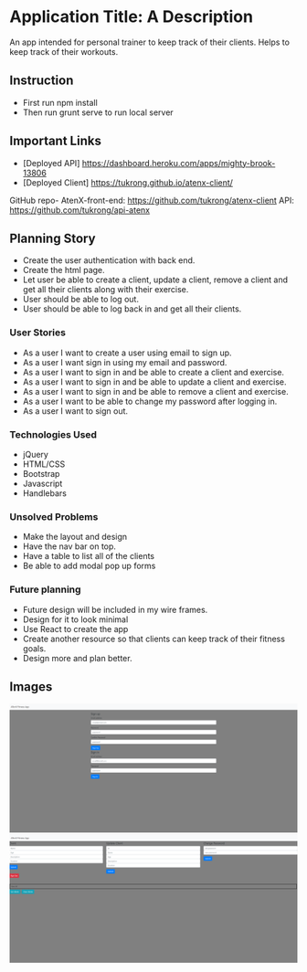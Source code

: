 # Application Title: A Description
An app intended for personal trainer to keep track of their clients. Helps to keep track of their workouts.

## Instruction
- First run npm install
- Then run grunt serve to run local server

## Important Links

- [Deployed API] https://dashboard.heroku.com/apps/mighty-brook-13806
- [Deployed Client] https://tukrong.github.io/atenx-client/

GitHub repo-
AtenX-front-end: https://github.com/tukrong/atenx-client
API: https://github.com/tukrong/api-atenx

## Planning Story

- Create the user authentication with back end.
- Create the html page.
- Let user be able to create a client, update a client, remove a client and get all their clients along with their exercise.
- User should be able to log out.
- User should be able to log back in and get all their clients.


### User Stories

- As a user I want to create a user using email to sign up.
- As a user I want sign in using my email and password.
- As a user I want to sign in and be able to create a client and exercise.
- As a user I want to sign in and be able to update a client and exercise.
- As a user I want to sign in and be able to remove a client and exercise.
- As a user I want to be able to change my password after logging in.
- As a user I want to sign out.

### Technologies Used

- jQuery
- HTML/CSS
- Bootstrap
- Javascript
- Handlebars

### Unsolved Problems

- Make the layout and design
- Have the nav bar on top.
- Have a table to list all of the clients
- Be able to add modal pop up forms

### Future planning
- Future design will be included in my wire frames.
- Design for it to look minimal
- Use React to create the app
- Create another resource so that clients can keep track of their fitness goals.
- Design more and plan better.

## Images
![](https://github.com/tukrong/atenx-client/blob/master/HomePage.png)
![](https://github.com/tukrong/atenx-client/blob/master/create%20page.png)

